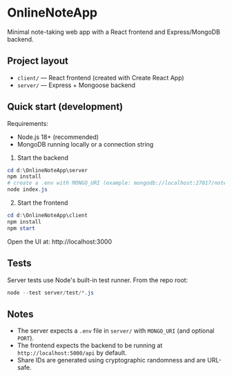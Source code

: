 # OnlineNoteApp

Minimal note-taking web app with a React frontend and Express/MongoDB backend.

## Project layout

- `client/` — React frontend (created with Create React App)
- `server/` — Express + Mongoose backend

## Quick start (development)

Requirements:

- Node.js 18+ (recommended)
- MongoDB running locally or a connection string

1. Start the backend

```powershell
cd d:\OnlineNoteApp\server
npm install
# create a .env with MONGO_URI (example: mongodb://localhost:27017/notes-app)
node index.js
```

2. Start the frontend

```powershell
cd d:\OnlineNoteApp\client
npm install
npm start
```

Open the UI at: http://localhost:3000

## Tests

Server tests use Node's built-in test runner. From the repo root:

```powershell
node --test server/test/*.js
```

## Notes

- The server expects a `.env` file in `server/` with `MONGO_URI` (and optional `PORT`).
- The frontend expects the backend to be running at `http://localhost:5000/api` by default.
- Share IDs are generated using cryptographic randomness and are URL-safe.
